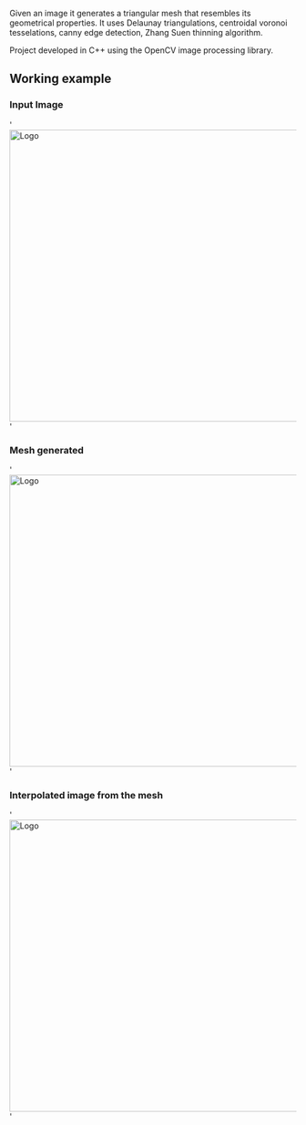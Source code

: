 Given an image it generates a triangular mesh that resembles its geometrical properties. It uses Delaunay triangulations, centroidal voronoi tesselations, canny edge detection, Zhang Suen thinning algorithm.

Project developed in C++ using the OpenCV image processing library.

## Working example ##

### Input Image ###

'<img src='https://mesh-image-generation.googlecode.com/svn/wiki/lena_original.png' alt='Logo' height='512' width='512' />'

### Mesh generated ###

'<img src='https://mesh-image-generation.googlecode.com/svn/wiki/lena_mesh.png' alt='Logo' height='512' width='512' />'

### Interpolated image from the mesh ###

'<img src='https://mesh-image-generation.googlecode.com/svn/wiki/lena_interpolated.png' alt='Logo' height='512' width='512' />'
